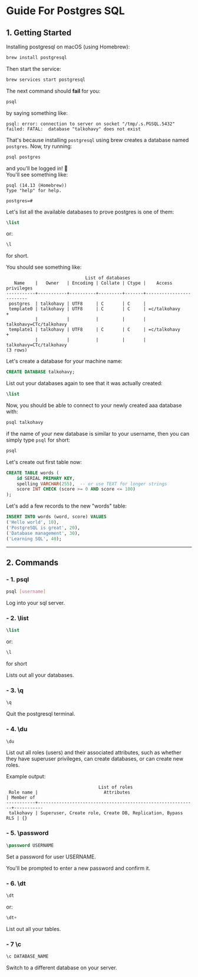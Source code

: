# Guide For Postgres SQL

## 1. Getting Started

Installing postgresql on macOS (using Homebrew):

```bash
brew install postgresql
```

Then start the service:

```bash
brew services start postgresql
```

The next command should **fail** for you:

```bash
psql
```

by saying something like:

```
psql: error: connection to server on socket "/tmp/.s.PGSQL.5432" failed: FATAL:  database "talkohavy" does not exist
```

That's because installing `postgresql` using brew creates a database named `postgres`.
Now, try running:

```bash
psql postgres
```

and you'll be logged in! 🙂  
You'll see something like:

```
psql (14.13 (Homebrew))
Type "help" for help.

postgres=#
```

Let's list all the available databases to prove postgres is one of them:

```sql
\list
```

or:

```sql
\l
```

for short.

You should see something like:

```
                              List of databases
   Name    |   Owner   | Encoding | Collate | Ctype |    Access privileges
-----------+-----------+----------+---------+-------+-------------------------
 postgres  | talkohavy | UTF8     | C       | C     |
 template0 | talkohavy | UTF8     | C       | C     | =c/talkohavy           +
           |           |          |         |       | talkohavy=CTc/talkohavy
 template1 | talkohavy | UTF8     | C       | C     | =c/talkohavy           +
           |           |          |         |       | talkohavy=CTc/talkohavy
(3 rows)
```

Let's create a database for your machine name:

```sql
CREATE DATABASE talkohavy;
```

List out your databases again to see that it was actually created:

```sql
\list
```

Now, you should be able to connect to your newly created aaa database with:

```bash
psql talkohavy
```

if the name of your new database is similar to your username, then you can simply type `psql` for short:

```bash
psql
```

Let's create out first table now:

```sql
CREATE TABLE words (
    id SERIAL PRIMARY KEY,
    spelling VARCHAR(255),  -- or use TEXT for longer strings
    score INT CHECK (score >= 0 AND score <= 100)
);
```

Let's add a few records to the new "words" table:

```sql
INSERT INTO words (word, score) VALUES
('Hello world', 10),
('PostgreSQL is great', 20),
('Database management', 30),
('Learning SQL', 40);
```

---

## 2. Commands

### - 1. psql

```bash
psql [username]
```

Log into your sql server.

### - 2. \list

```sql
\list
```

or:

```sql
\l
```

for short

Lists out all your databases.

### - 3. \q

```sql
\q
```

Quit the postgresql terminal.

### - 4. \du

```sql
\du
```

List out all roles (users) and their associated attributes, such as whether they have superuser privileges, can create databases, or can create new roles.

Example output:

```
                                   List of roles
 Role name |                         Attributes                         | Member of
-----------+------------------------------------------------------------+-----------
 talkohavy | Superuser, Create role, Create DB, Replication, Bypass RLS | {}
```

### - 5. \password

```sql
\password USERNAME
```

Set a password for user USERNAME.

You'll be prompted to enter a new password and confirm it.

### - 6. \dt

```sql
\dt
```

or:

```sql
\dt+
```

List out all your tables.

### - 7 \c

```sql
\c DATABASE_NAME
```

Switch to a different database on your server.
